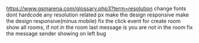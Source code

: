 <!-- Create an instant messaging app using ActionCable and Turbo.


1- An index page that lists all existing chat rooms and users.

2 - This page should be dynamically updated when new users sign up or new rooms are created.

3 - A form present to create new chat rooms.

4 - A message chat box to create messages when in any chat room.

5 – A Browser Notification will be sent to user if a chat room has a new message -->

<!-- only people who joined the public rooms get notified
red dots
working with a single page in rails using partials -->

https://www.gsmarena.com/glossary.php3?term=resolution
change fonts
dont hardcode any resolution related px
make the design responsive
make the design responsive(minus mobile)
fix the click event for create room
show all rooms, if not in the room last message is you are not in the room
fix the message sender showing on left bug